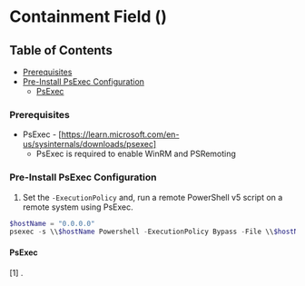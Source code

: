 # Containment Field () <!-- omit from toc -->

## Table of Contents <!-- omit from toc -->

- [Prerequisites](#prerequisites)
- [Pre-Install PsExec Configuration](#pre-install-psexec-configuration)
  - [PsExec](#psexec)

### Prerequisites

- PsExec - [https://learn.microsoft.com/en-us/sysinternals/downloads/psexec]
  - PsExec is required to enable WinRM and PSRemoting

### Pre-Install PsExec Configuration

1. Set the `-ExecutionPolicy` and, run a remote PowerShell v5 script on a remote system using PsExec.

```powershell
$hostName = "0.0.0.0"
psexec -s \\$hostName Powershell -ExecutionPolicy Bypass -File \\$hostName\scripts\Get-CompInfo.ps1
```

#### PsExec

[1] .
